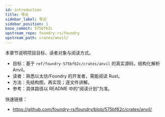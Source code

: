 ```yaml
---
id: introduction
title: 导论
sidebar_label: 导论
sidebar_position: 1
base_commit: 575bf62c
upstream_repo: foundry-rs/foundry
upstream_path: crates/anvil/
---
```


本章节说明项目目标、读者对象与阅读方式。

- 目标：基于 `ref/foundry-575bf62c/crates/anvil` 的真实源码，结构化解析 Anvil。
- 读者：熟悉以太坊/Foundry 的开发者，需能阅读 Rust。
- 方法：先结构图，再实现；逐文件讲解。
- 参考：具体路径以 README 中的“阅读计划”为准。

快速链接：
- https://github.com/foundry-rs/foundry/blob/575bf62c/crates/anvil/
